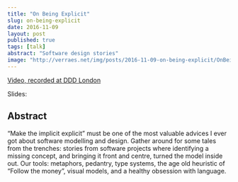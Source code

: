```yaml
---
title: "On Being Explicit"
slug: on-being-explicit
date: 2016-11-09
layout: post
published: true
tags: [talk]
abstract: "Software design stories"
image: "http://verraes.net/img/posts/2016-11-09-on-being-explicit/OnBeingExplicit.png"
---
```



[Video, recorded at DDD London](https://skillsmatter.com/skillscasts/8806-ddd-meetup)

Slides:

<script async class="speakerdeck-embed" data-id="70c97069d81543deb57b8cf974f5b58b" data-ratio="1.77777777777778" src="//speakerdeck.com/assets/embed.js"></script>


## Abstract

“Make the implicit explicit” must be one of the most valuable advices I ever got about software modelling and design. Gather around for some tales from the trenches: stories from software projects where identifying a missing concept, and bringing it front and centre, turned the model inside out. Our tools: metaphors, pedantry, type systems, the age old heuristic of “Follow the money”, visual models, and a healthy obsession with language.